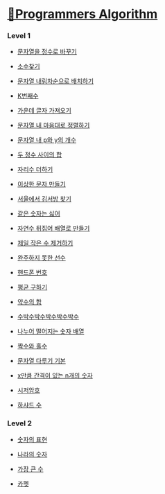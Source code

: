 # [📖Programmers Algorithm](https://programmers.co.kr/learn/challenges)

### Level 1

* [문자열을 정수로 바꾸기](https://github.com/wjdrbs96/Programmers/blob/master/Level1/StringChange.java)

* [소수찾기](https://github.com/wjdrbs96/Programmers/blob/master/Level1/PrimeCount.java)

* [문자열 내림차순으로 배치하기](https://github.com/wjdrbs96/Programmers/blob/master/Level1/StringAscSort.java)

* [K번째수](https://github.com/wjdrbs96/Programmers/blob/master/Level1/Ksort.java)

* [가운데 글자 가져오기](https://github.com/wjdrbs96/Programmers/blob/master/Level1/StringMid.java)

* [문자열 내 마음대로 정렬하기](https://github.com/wjdrbs96/Programmers/blob/master/Level1/StringRandomSort.java)

* [문자열 내 p와 y의 개수](https://github.com/wjdrbs96/Programmers/blob/master/Level1/StringCount.java)

* [두 정수 사이의 합](https://github.com/wjdrbs96/Programmers/blob/master/Level1/IntSum.java)

* [자리수 더하기](https://github.com/wjdrbs96/Programmers/blob/master/Level1/DigitSum.java)

* [이상한 문자 만들기](https://github.com/wjdrbs96/Programmers/blob/master/Level1/OddString.java)

* [서울에서 김서방 찾기](https://github.com/wjdrbs96/Programmers/blob/master/Level1/KimFind.java)

* [같은 숫자는 싫어](https://github.com/wjdrbs96/Programmers/blob/master/Level1/NotSameNumber.java)

* [자연수 뒤집어 배열로 만들기](https://github.com/wjdrbs96/Programmers/blob/master/Level1/ReverseNumber.java)

* [제일 작은 수 제거하기](https://github.com/wjdrbs96/Programmers/blob/master/Level1/MinRemove.java)

* [완주하지 못한 선수](https://github.com/wjdrbs96/Programmers/blob/master/Level1/Player.java)

* [핸드폰 번호](https://github.com/wjdrbs96/Programmers/blob/master/Level1/PhoneNumber.java)

* [평균 구하기](https://github.com/wjdrbs96/Programmers/blob/master/Level1/AvgCount.java)

* [약수의 합](https://github.com/wjdrbs96/Programmers/blob/master/Level1/DivisorSum.java)

* [수박수박수박수박수박수](https://github.com/wjdrbs96/Programmers/blob/master/Level1/Melon.java)

* [나누어 떨어지는 숫자 배열](https://github.com/wjdrbs96/Programmers/blob/master/Level1/ArrayDivide.java)

* [짝수와 홀수](https://github.com/wjdrbs96/Programmers/blob/master/Level1/OddEven.java)

* [문자열 다루기 기본](https://github.com/wjdrbs96/Programmers/blob/master/Level1/StringTrue.java)

* [x만큼 간격이 있는 n개의 숫자]()

* [시저암호]()

* [하샤드 수]()

### Level 2

* [숫자의 표현](https://github.com/wjdrbs96/Programmers/blob/master/Level2/NumberExpre.java)

* [나라의 숫자](https://github.com/wjdrbs96/Programmers/blob/master/Level2/CountryNumber.java)

* [가장 큰 수](https://github.com/wjdrbs96/Programmers/blob/master/Level2/MaxNumber.java)

* [카펫](https://github.com/wjdrbs96/Programmers/blob/master/Level2/Capet.java)




